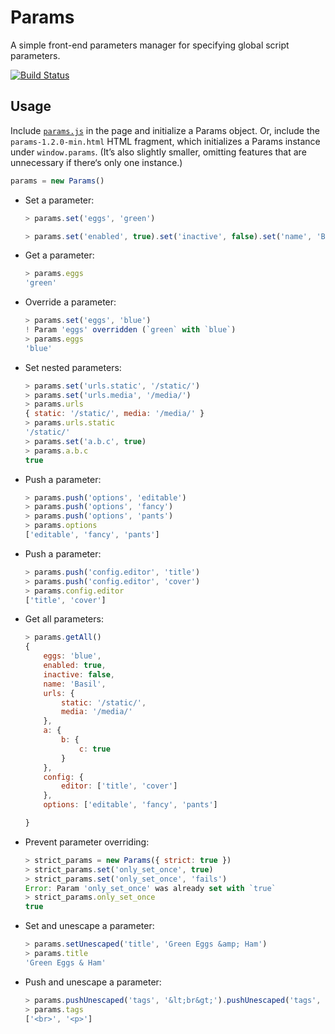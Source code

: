 Params
======

A simple front-end parameters manager for specifying global script parameters.

[![Build Status](https://travis-ci.org/marquee/params.png?branch=v1.2.0)](https://travis-ci.org/marquee/params)

## Usage

Include [`params.js`](https://github.com/droptype/params/releases/tag/v1.2.0)
in the page and initialize a Params object. Or, include the
`params-1.2.0-min.html` HTML fragment, which initializes a Params instance
under `window.params`. (It’s also slightly smaller, omitting features that
are unnecessary if there‘s only one instance.)

```javascript
params = new Params()
```

*   Set a parameter:

    ```javascript
    > params.set('eggs', 'green')
    ```

    ```javascript
    > params.set('enabled', true).set('inactive', false).set('name', 'Basil')
    ```

*   Get a parameter:

    ```javascript
    > params.eggs
    'green'
    ```

*   Override a parameter:

    ```javascript
    > params.set('eggs', 'blue')
    ! Param 'eggs' overridden (`green` with `blue`)
    > params.eggs
    'blue'
    ```

*   Set nested parameters:

    ```javascript
    > params.set('urls.static', '/static/')
    > params.set('urls.media', '/media/')
    > params.urls
    { static: '/static/', media: '/media/' }
    > params.urls.static
    '/static/'
    > params.set('a.b.c', true)
    > params.a.b.c
    true
    ```

*   Push a parameter:

    ```javascript
    > params.push('options', 'editable')
    > params.push('options', 'fancy')
    > params.push('options', 'pants')
    > params.options
    ['editable', 'fancy', 'pants']
    ```

*   Push a parameter:

    ```javascript
    > params.push('config.editor', 'title')
    > params.push('config.editor', 'cover')
    > params.config.editor
    ['title', 'cover']
    ```

*   Get all parameters:

    ```javascript
    > params.getAll()
    {
        eggs: 'blue',
        enabled: true,
        inactive: false,
        name: 'Basil',
        urls: {
            static: '/static/',
            media: '/media/'
        },
        a: {
            b: {
                c: true
            }
        },
        config: {
            editor: ['title', 'cover']
        },
        options: ['editable', 'fancy', 'pants']

    }
    ```

*   Prevent parameter overriding:

    ```javascript
    > strict_params = new Params({ strict: true })
    > strict_params.set('only_set_once', true)
    > strict_params.set('only_set_once', 'fails')
    Error: Param 'only_set_once' was already set with `true`
    > strict_params.only_set_once
    true
    ```

*   Set and unescape a parameter:

    ```javascript
    > params.setUnescaped('title', 'Green Eggs &amp; Ham')
    > params.title
    'Green Eggs & Ham'
    ```

*   Push and unescape a parameter:

    ```javascript
    > params.pushUnescaped('tags', '&lt;br&gt;').pushUnescaped('tags', '&lt;p&gt;')
    > params.tags
    ['<br>', '<p>']
    ```
